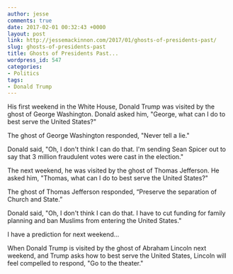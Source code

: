 ```yaml
---
author: jesse
comments: true
date: 2017-02-01 00:32:43 +0000
layout: post
link: http://jessemackinnon.com/2017/01/ghosts-of-presidents-past/
slug: ghosts-of-presidents-past
title: Ghosts of Presidents Past...
wordpress_id: 547
categories:
- Politics
tags:
- Donald Trump
---
```


His first weekend in the White House, Donald Trump was visited by the ghost of George Washington. Donald asked him, "George, what can I do to best serve the United States?"

The ghost of George Washington responded, "Never tell a lie."

Donald said, "Oh, I don't think I can do that. I'm sending Sean Spicer out to say that 3 million fraudulent votes were cast in the election."

The next weekend, he was visited by the ghost of Thomas Jefferson. He asked him, "Thomas, what can I do to best serve the United States?"

The ghost of Thomas Jefferson responded, “Preserve the separation of Church and State.”

Donald said, "Oh, I don't think I can do that. I have to cut funding for family planning and ban Muslims from entering the United States."

I have a prediction for next weekend...

When Donald Trump is visited by the ghost of Abraham Lincoln next weekend, and Trump asks how to best serve the United States, Lincoln will feel compelled to respond, "Go to the theater."
